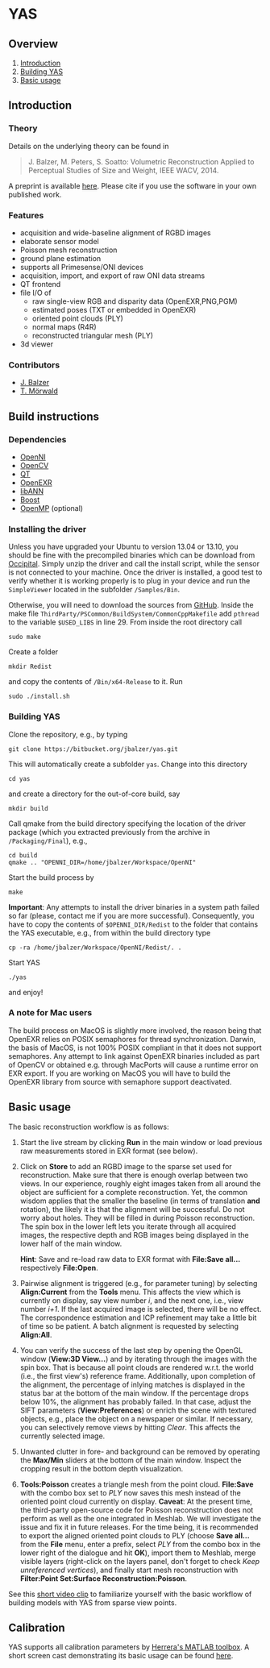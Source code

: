 # YAS

## Overview

1. [Introduction](#markdown-header-introduction)
2. [Building YAS](#markdown-header-build-instructions)
3. [Basic usage](#markdown-header-basic-usage)

## Introduction

### Theory

Details on the underlying theory can be found in

> J. Balzer, M. Peters, S. Soatto: Volumetric Reconstruction Applied to Perceptual Studies of Size and Weight, IEEE WACV, 2014.

A preprint is available [here](http://arxiv.org/abs/1311.2642
). Please cite if you use the software in your own published work. 

### Features

- acquisition and wide-baseline alignment of RGBD images 
- elaborate sensor model 
- Poisson mesh reconstruction
- ground plane estimation
- supports all Primesense/ONI devices 
- acquisition, import, and export of raw ONI data streams
- QT frontend
- file I/O of 
    - raw single-view RGB and disparity data (OpenEXR,PNG,PGM)
    - estimated poses (TXT or embedded in OpenEXR)
	- oriented point clouds (PLY) 
    - normal maps (R4R)
	- reconstructed triangular mesh (PLY)
- 3d viewer

### Contributors
- [J. Balzer](https://sites.google.com/site/jonabalzer/)
- [T. Mörwald](http://users.acin.tuwien.ac.at/tmoerwald/)

## Build instructions 

### Dependencies
- [OpenNI](http://structure.io/openni)
- [OpenCV](http://opencv.org/)
- [QT](http://qt-project.org/)
- [OpenEXR](http://www.openexr.com/)
- [libANN](http://www.cs.umd.edu/~mount/ANN/)
- [Boost](http://www.boost.org/)
- [OpenMP](http://openmp.org/wp/) (optional)

### Installing the driver

Unless you have upgraded your Ubuntu to version 13.04 or 13.10, you should be fine with the precompiled binaries which can be download from [Occipital](http://structure.io/openni). Simply unzip the driver and call the install script, while the sensor is not connected to your machine. Once the driver is installed, a good test to verify whether it is working properly is to plug in your device and run the `SimpleViewer` located in the subfolder `/Samples/Bin`.

Otherwise, you will need to download the sources from [GitHub](https://github.com/OpenNI/OpenNI2). Inside the make file `ThirdParty/PSCommon/BuildSystem/CommonCppMakefile` add `pthread` to the variable `$USED_LIBS` in line 29. From inside the root directory call 
```
sudo make
```
Create a folder 
```
mkdir Redist
```
and copy the contents of `/Bin/x64-Release` to it. Run 
```
sudo ./install.sh
```

### Building YAS

Clone the repository, e.g., by typing
```
git clone https://bitbucket.org/jbalzer/yas.git
```
This will automatically create a subfolder `yas`. Change into this directory
```
cd yas
```
and create a directory for the out-of-core build, say
```
mkdir build
```
Call qmake from the build directory specifying the location of the driver package (which you extracted previously from the archive in `/Packaging/Final`), e.g.,
```
cd build
qmake .. "OPENNI_DIR=/home/jbalzer/Workspace/OpenNI"
```
Start the build process by
```
make
```
**Important**: Any attempts to install the driver binaries in a system path failed so far (please, contact me if you are more successful). Consequently, you have to copy the contents of `$OPENNI_DIR/Redist` to the folder that contains the YAS executable, e.g., from within the build directory type
```
cp -ra /home/jbalzer/Workspace/OpenNI/Redist/. . 
```
Start YAS
```
./yas
```
and enjoy!

### A note for Mac users

The build process on MacOS is slightly more involved, the reason being that OpenEXR relies on POSIX semaphores for thread synchronization. Darwin, the basis of MacOS, is not 100% POSIX compliant in that it does not support semaphores. Any attempt to link against OpenEXR binaries included as part of OpenCV or obtained e.g. through MacPorts will cause a runtime error on EXR export. If you are working on MacOS you will have to build the OpenEXR library from source with semaphore support deactivated.

## Basic usage

The basic reconstruction workflow is as follows:

1. Start the live stream by clicking **Run** in the main window or load previous raw measurements stored in EXR format (see below).
2. Click on **Store** to add an RGBD image to the sparse set used for reconstruction. Make sure that there is enough overlap between two views. In our experience, roughly eight images taken from all around the object are sufficient for a complete reconstruction. Yet, the common wisdom applies that the smaller the baseline (in terms of translation **and** rotation), the likely it is that the alignment will be successful. Do not worry about holes. They will be filled in during Poisson reconstruction. The spin box in the lower left lets you iterate through all acquired images, the respective depth and RGB images being displayed in the lower half of the main window.
 
    **Hint**: Save and re-load raw data to EXR format with **File:Save all...** respectively **File:Open**.
  
3. Pairwise alignment is triggered (e.g., for parameter tuning) by selecting **Align:Current** from the **Tools** menu. This affects the view which is currently on display, say view number *i*, and the next one, i.e., view number *i+1*. If the last acquired image is selected, there will be no effect. The correspondence estimation and ICP refinement may take a little bit of time so be patient. A batch alignment is requested by selecting **Align:All**. 
3. You can verify the success of the last step by opening the OpenGL window (**View:3D View...**) and by iterating through the images with the spin box. That is because all point clouds are rendered w.r.t. the world (i.e., the first view's) reference frame. Additionally, upon completion of the alignment, the percentage of inlying matches is displayed in the status bar at the bottom of the main window. If the percentage drops below 10%, the alignment has probably failed. In that case, adjust the SIFT parameters (**View:Preferences**) or enrich the scene with textured objects, e.g., place the object on a newspaper or similar. If necessary, you can selectively remove views by hitting *Clear*. This affects the currently selected image. 
4. Unwanted clutter in fore- and background can be removed by operating the **Max/Min** sliders at the bottom of the main window. Inspect the cropping result in the bottom depth visualization. 
5. **Tools:Poisson** creates a triangle mesh from the point cloud. **File:Save** with the combo box set to *PLY* now saves this mesh instead of the oriented point cloud currently on display. 
	**Caveat**: At the present time, the third-party open-source code for Poisson reconstruction does not perform as well as the one integrated in Meshlab. We will investigate the issue and fix it in future releases. For the time being, it is recommended to export the aligned oriented point clouds to PLY (choose **Save all...** from the **File** menu, enter a prefix, select *PLY* from the combo box in the lower right of the dialogue and hit **OK**), import them to Meshlab, merge visible layers (right-click on the layers panel, don't forget to check *Keep unreferenced vertices*), and finally start mesh reconstruction with **Filter:Point Set:Surface Reconstruction:Poisson**. 

See this [short video clip](http://youtu.be/T1rRg-LkLio) to familiarize yourself with the basic workflow of building models with YAS from sparse view points. 

## Calibration

YAS supports all calibration parameters by [Herrera's MATLAB toolbox](http://www.ee.oulu.fi/~dherrera/kinect/). A short screen cast demonstrating its basic usage can be found [here](http://youtu.be/DcTLHLKSLGo).
